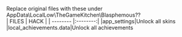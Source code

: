 Replace original files with these under AppData\LocalLow\TheGameKitchen\Blasphemous\?\?  
| FILES  | HACK |
| -------- |:--------:|
|app_settings|Unlock all skins
|local_achievements.data|Unlock all achievements
